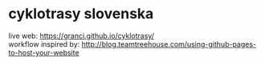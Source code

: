 # cyklotrasy slovenska
live web: https://granci.github.io/cyklotrasy/  
workflow inspired by: http://blog.teamtreehouse.com/using-github-pages-to-host-your-website
